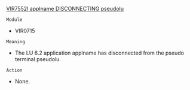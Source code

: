 [VIR7552I applname DISCONNECTING pseudolu](https://virtel.readthedocs.io/en/latest/manuals/virtel/Virtel459MG/messages.html?highlight=VIR7552I#VIR7552I)

`Module`
- VIR0715

`Meaning`
- The LU 6.2 application applname has disconnected from the pseudo terminal pseudolu.

`Action`
- None.
